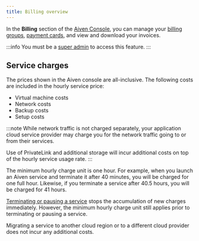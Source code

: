 ```yaml
---
title: Billing overview
---
```


In the **Billing** section of the [Aiven
Console](https://console.aiven.io), you can manage your
[billing groups](/docs/platform/concepts/billing-groups),
[payment cards](/docs/platform/howto/manage-payment-card), and view and download your invoices.

:::info
You must be a [super admin](/docs/platform/howto/make-super-admin) to access this feature.
:::

## Service charges

The prices shown in the Aiven console are all-inclusive. The following costs are
included in the hourly service price:

-   Virtual machine costs
-   Network costs
-   Backup costs
-   Setup costs

:::note
While network traffic is not charged separately, your application cloud
service provider may charge you for the network traffic going to or from
their services.

Use of PrivateLink and additional storage will incur additional costs on
top of the hourly service usage rate.
:::

The minimum hourly charge unit is one hour. For example, when you launch
an Aiven service and terminate it after 40 minutes, you will be charged
for one full hour. Likewise, if you terminate a service after 40.5
hours, you will be charged for 41 hours.

[Terminating or pausing a service](/docs/platform/concepts/service-power-cycle) stops
the accumulation of new charges immediately.
However, the minimum hourly charge unit still applies prior to terminating or pausing
a service.

Migrating a service to another cloud region or to a different cloud provider does not
incur any additional costs.
